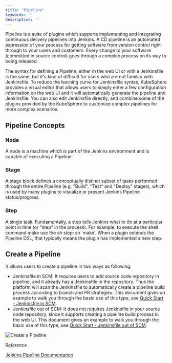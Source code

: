 ```yaml
---
title: "Pipeline"
keywords: ''
description: ''
---
```


Pipeline is a suite of plugins which supports implementing and integrating continuous delivery pipelines into Jenkins. A CD pipeline is an automated expression of your process for getting software from version control right through to your users and customers. Every change to your software (committed in source control) goes through a complex process on its way to being released. 

The syntax for defining a Pipeline, either in the web UI or with a Jenkinsfile is the same, but it's kind of difficult for users who are not familiar with Jenkinsfile. To reduce the learning curve for Jenkinsfile syntax, KubeSphere provides a visual editor that allows users to simply enter a few configuration information on the web UI and it will automatically generate the pipeline and Jenkinsfile. You can also edit Jenkinsfile directly, and combine some of the plugins provided by the KubeSphere to customize complex pipelines for more complex scenarios.

## Pipeline Concepts

### Node

A node is a machine which is part of the Jenkins environment and is capable of executing a Pipeline.

### Stage

A stage block defines a conceptually distinct subset of tasks performed through the entire Pipeline (e.g. "Build", "Test" and "Deploy" stages), which is used by many plugins to visualize or present Jenkins Pipeline status/progress.

### Step

A single task. Fundamentally, a step tells Jenkins what to do at a particular point in time (or "step" in the process). For example, to execute the shell command make use the sh step: sh 'make'. When a plugin extends the Pipeline DSL, that typically means the plugin has implemented a new step.

## Create a Pipeline

It allows users to create a pipeline in two ways as following:

- Jenkinsfile in SCM: It requires users to add source code repository in pipeline, and it already has a Jenkinsfile in the repository. Thus the platform will scan the Jenkinsfile to automatically create a pipeline build process according to branch and PR strategies. This document gives an example to walk you through the basic use of this type, see [Quick Start - Jenkinsfile in SCM](../../quick-start/jenkinsfile-in-scm).
- Jenkinsfile out of SCM: It does not requires Jenkinsfile in your source code repository, since it supports creating a pipeline build process in the web UI. This document gives an example to walk you through the basic use of this type, see [Quick Start - Jenkinsfile out of SCM](../../quick-start/jenkinsfile-out-of-scm).


![Create a Pipeline](https://pek3b.qingstor.com/kubesphere-docs/png/20190321151112.png)


*Reference*

[Jenkins Pipeline Documentation](https://jenkins.io/doc/book/pipeline/#overview)